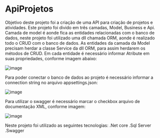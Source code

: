 # ApiProjetos

Objetivo deste projeto foi a criação de uma API para criação de projetos e atividades. Este projeto foi divido em três camadas, 
Model, Business e Api.
Camada de model é aonde fica as entidades relacionadas com o banco  de dados, neste projeto foi utilizado uma dll chamada ORM, aonde é realizado todo o CRUD com o banco de dados.
As entidades da camada da Model precisam herdar a classe Service da dll ORM, para assim herdarem os métodos de CRUD.
Em cada entidade é necessário informar Atribute em suas propriedades, conforme imagem abaixo:

![image](https://user-images.githubusercontent.com/33624004/136717286-9322d819-f0fb-4bc1-a882-01698e81b4b1.png)

Para poder conectar o banco de dados ao projeto é necessário informar a connection string no arquivo appsettings.json:


![image](https://user-images.githubusercontent.com/33624004/136717200-7f4dda7e-9c28-421c-aeaf-9310d29f08a8.png)

Para utilizar o swagger é necessário marcar o checkbox arquivo de documentação XML, conforme imagem:

![image](https://user-images.githubusercontent.com/33624004/136717461-80c671b8-4e88-45bf-a700-4afdd83e0fd0.png)



Neste  projeto foi utilizado as  seguintes tecnologias: 
 .Net core
 .Sql Server
 .Swagger 
